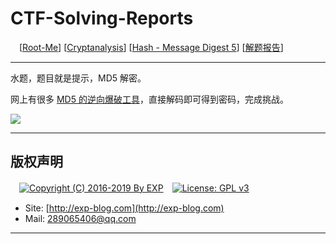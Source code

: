 # CTF-Solving-Reports
　[[Root-Me](https://www.root-me.org/)] [[Cryptanalysis](https://www.root-me.org/en/Challenges/Cryptanalysis/)] [[Hash - Message Digest 5](https://www.root-me.org/en/Challenges/Cryptanalysis/Hash-Message-Digest-5)] [[解题报告](http://exp-blog.com/2019/01/13/pid-2876/)]

------

水题，题目就是提示，MD5 解密。

网上有很多 [MD5 的逆向爆破工具](https://www.md5online.org/md5-decrypt.html)，直接解码即可得到密码，完成挑战。

![](https://github.com/lyy289065406/CTF-Solving-Reports/blob/master/rootme/Cryptanalysis/%5B03%5D%20%5B5P%5D%20Hash%20-%20Message%20Digest%205/imgs/01.png)

------

## 版权声明

　[![Copyright (C) 2016-2019 By EXP](https://img.shields.io/badge/Copyright%20(C)-2006~2019%20By%20EXP-blue.svg)](http://exp-blog.com)　[![License: GPL v3](https://img.shields.io/badge/License-GPL%20v3-blue.svg)](https://www.gnu.org/licenses/gpl-3.0)
  

- Site: [http://exp-blog.com](http://exp-blog.com) 
- Mail: <a href="mailto:289065406@qq.com?subject=[EXP's Github]%20Your%20Question%20（请写下您的疑问）&amp;body=What%20can%20I%20help%20you?%20（需要我提供什么帮助吗？）">289065406@qq.com</a>


------
